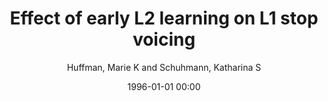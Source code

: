 ---
layout: post
title: Effect of early L2 learning on L1 stop voicing

date: 1996-01-01 00:00
author: Huffman, Marie K and Schuhmann, Katharina S
link: https://doi.org/10.1121/2.0000168

year: 2016
---
